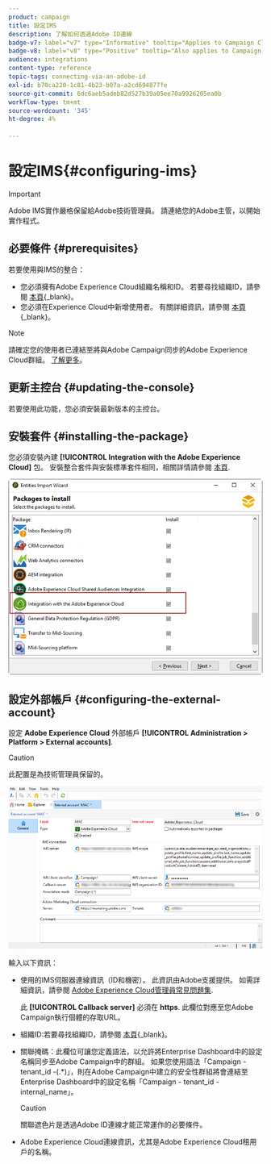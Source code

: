 ```yaml
---
product: campaign
title: 設定IMS
description: 了解如何透過Adobe ID連線
badge-v7: label="v7" type="Informative" tooltip="Applies to Campaign Classic v7"
badge-v8: label="v8" type="Positive" tooltip="Also applies to Campaign v8"
audience: integrations
content-type: reference
topic-tags: connecting-via-an-adobe-id
exl-id: b70ca220-1c81-4b23-b07a-a2cd694877fe
source-git-commit: 6dc6aeb5adeb82d527b39a05ee70a9926205ea0b
workflow-type: tm+mt
source-wordcount: '345'
ht-degree: 4%

---
```


# 設定IMS{#configuring-ims}



>[!IMPORTANT]
>
>Adobe IMS實作嚴格保留給Adobe技術管理員。 請連絡您的Adobe主管，以開始實作程式。

## 必要條件 {#prerequisites}

若要使用與IMS的整合：

* 您必須擁有Adobe Experience Cloud組織名稱和ID。 若要尋找組織ID，請參閱 [本頁](https://experienceleague.adobe.com/docs/core-services/interface/administration/organizations.html?lang=zh-Hant){_blank}。
* 您必須在Experience Cloud中新增使用者。 有關詳細資訊，請參閱 [本頁](https://experienceleague.adobe.com/docs/core-services/interface/administration/admin-getting-started.html){_blank}。

>[!NOTE]
>
>請確定您的使用者已連結至將與Adobe Campaign同步的Adobe Experience Cloud群組。 [了解更多](#configuring-the-external-account)。

## 更新主控台 {#updating-the-console}

若要使用此功能，您必須安裝最新版本的主控台。

## 安裝套件 {#installing-the-package}

您必須安裝內建 **[!UICONTROL Integration with the Adobe Experience Cloud]** 包。 安裝整合套件與安裝標準套件相同，相關詳情請參閱 [本頁](../../installation/using/installing-campaign-standard-packages.md).

![](assets/ims_6.png)

## 設定外部帳戶 {#configuring-the-external-account}

設定 **Adobe Experience Cloud** 外部帳戶 **[!UICONTROL Administration > Platform > External accounts]**.

>[!CAUTION]
>
>此配置是為技術管理員保留的。

![](assets/ims_5.png)

輸入以下資訊：

* 使用的IMS伺服器連線資訊（ID和機密）。 此資訊由Adobe支援提供。 如需詳細資訊，請參閱 [Adobe Experience Cloud管理員常見問題集](https://experienceleague.adobe.com/docs/core-services/interface/manage-users-and-products/faq.html).

   此 **[!UICONTROL Callback server]** 必須在 **https**. 此欄位對應至您Adobe Campaign執行個體的存取URL。

* 組織ID:若要尋找組織ID，請參閱 [本頁](https://experienceleague.adobe.com/docs/core-services/interface/administration/organizations.html?lang=zh-Hant){_blank}。
* 關聯掩碼：此欄位可讓您定義語法，以允許將Enterprise Dashboard中的設定名稱同步至Adobe Campaign中的群組。 如果您使用語法「Campaign - tenant_id -(.&#42;)」，則在Adobe Campaign中建立的安全性群組將會連結至Enterprise Dashboard中的設定名稱「Campaign - tenant_id - internal_name」。

   >[!CAUTION]
   >
   >關聯遮色片是透過Adobe ID連線才能正常運作的必要條件。

* Adobe Experience Cloud連線資訊，尤其是Adobe Experience Cloud租用戶的名稱。
